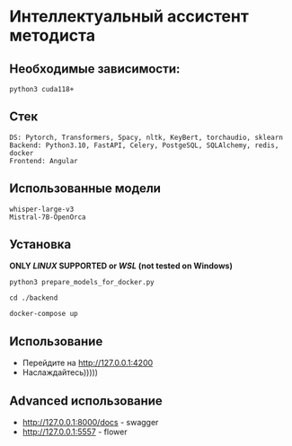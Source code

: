 # Интеллектуальный ассистент методиста

## Необходимые зависимости:
``
python3
cuda118+
``

## Стек
```
DS: Pytorch, Transformers, Spacy, nltk, KeyBert, torchaudio, sklearn
Backend: Python3.10, FastAPI, Celery, PostgeSQL, SQLAlchemy, redis, docker
Frontend: Angular
```

## Использованные модели
```
whisper-large-v3
Mistral-7B-OpenOrca
```

## Установка
**ONLY *LINUX* SUPPORTED or *WSL* (not tested on Windows)**
```
python3 prepare_models_for_docker.py

cd ./backend

docker-compose up
```

## Использование
- Перейдите на http://127.0.0.1:4200
- Наслаждайтесь)))))

## Advanced использование
- http://127.0.0.1:8000/docs - swagger
- http://127.0.0.1:5557 - flower
